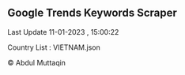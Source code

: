 

## Google Trends Keywords Scraper 
 
Last Update 11-01-2023 , 15:00:22

Country List :
VIETNAM.json



© Abdul Muttaqin 
